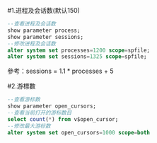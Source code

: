 
#1.进程及会话数(默认150)
```sql
--查看进程及会话数 
show parameter process; 
show parameter sessions; 
--修改进程及会话数 
alter system set processes=1200 scope=spfile;  
alter system set sessions=1325 scope=spfile;  
```
參考：sessions = 1.1 * processes + 5

#2.游標數

```sql
--查看游标数 
show parameter open_cursors; 
--查看当前打开的游标数目 
select count(*) from v$open_cursor; 
--修改最大游标数 
alter system set open_cursors=1000 scope=both 
```
